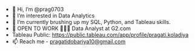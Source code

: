 - 👋 Hi, I’m @prag0703
- 👀 I’m interested in Data Analytics
- 🌱 I’m currently brushing up my SQL, Python, and Tableau skills.
- 📌 OPEN TO WORK 👩🏻‍💻 Data Analyst at G2.com
- Tableau Public: https://public.tableau.com/app/profile/pragati.koladiya
- 📫 Reach me - pragatidobariya10@gmail.com

<!---
prag0703/prag0703 is a ✨ special ✨ repository because its `README.md` (this file) appears on your GitHub profile.
You can click the Preview link to take a look at your changes.
--->
